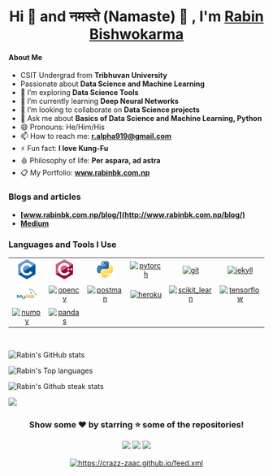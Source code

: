 <h1 align="center">Hi 👋 and नमस्ते (Namaste) 🙏 , I'm <a href = "https://www.linkedin.com/in/rabin-bishwokarma/">Rabin Bishwokarma</a></h1>

#### About Me
- CSIT Undergrad from **Tribhuvan University**
- Passionate about **Data Science and Machine Learning**
- 🔭 I’m exploring **Data Science Tools**
- 🌱 I’m currently learning **Deep Neural Networks**
- 👯 I’m looking to collaborate on **Data Science projects**
- 💬 Ask me about **Basics of Data Science and Machine Learning, Python**
- 😄 Pronouns: He/Him/His
- 📫 How to reach me: **r.alpha919@gmail.com**
- ⚡ Fun fact: **I love Kung-Fu**
- 🩸 Philosophy of life: **Per aspara, ad astra**
- 📋 My Portfolio: **www.rabinbk.com.np**

### Blogs and articles
* **[www.rabinbk.com.np/blog/](http://www.rabinbk.com.np/blog/)**
* **[Medium](https://r-alpha919.medium.com/)**


### Languages and Tools I Use
<p>
<table width="100">
	<tr>
		<td align='center' width="190">
			<a href="https://www.cprogramming.com/" target="_blank">
				<img src="https://github.com/devicons/devicon/blob/master/icons/c/c-original.svg" alt="c" width="40" height="40"/>
			</a>
		</td>
		<td align='center' width="190">
			<a href="https://www.w3schools.com/cpp/" target="_blank">
				<img src="https://github.com/devicons/devicon/blob/master/icons/cplusplus/cplusplus-original.svg" alt="cplusplus" width="40" height="40"/>
			</a>
		</td>
		<td align='center' width="190">
			<a href="https://www.python.org" target="_blank">
				<img src="https://github.com/devicons/devicon/blob/master/icons/python/python-original.svg" alt="python" width="40" height="40"/>
			</a>
		</td>
		<td align='center' width="190">
			<a href="https://pytorch.org/" target="_blank">
				<img src="https://www.vectorlogo.zone/logos/pytorch/pytorch-icon.svg" alt="pytorch" width="40" height="40"/>
			</a>
		</td>
		<td align='center' width="190">
			<a href="https://git-scm.com/" target="_blank">
				<img src="https://www.vectorlogo.zone/logos/git-scm/git-scm-icon.svg" alt="git" width="40" height="40"/>
			</a>
		</td>
		<td align='center' width="190">
			<a href="https://jekyllrb.com/" target="_blank">
				<img src="https://www.vectorlogo.zone/logos/jekyllrb/jekyllrb-icon.svg" alt="jekyll" width="40" height="40"/>
			</a>
		</td>
	</tr>
	<tr>
		<td align='center' width="190">
			<a href="https://www.mysql.com/" target="_blank">
				<img src="https://github.com/devicons/devicon/blob/master/icons/mysql/mysql-original-wordmark.svg" alt="mysql" width="40" height="40"/>
			</a>
		</td>
		<td align='center' width="190">
			<a href="https://opencv.org/" target="_blank">
				<img src="https://www.vectorlogo.zone/logos/opencv/opencv-icon.svg" alt="opencv" width="40" height="40"/>
			</a>  
		</td>
		<td align='center' width="190">
			<a href="https://postman.com" target="_blank">
				<img src="https://www.vectorlogo.zone/logos/getpostman/getpostman-icon.svg" alt="postman" width="40" height="40"/>
			</a>
		</td>
		<td align='center' width="190">
			<a href="https://heroku.com" target="_blank">
				<img src="https://www.vectorlogo.zone/logos/heroku/heroku-icon.svg" alt="heroku" width="40" height="40"/>
			</a>
		</td>
		<td align='center' width="190">
			<a href="https://scikit-learn.org/" target="_blank">
				<img src="https://upload.wikimedia.org/wikipedia/commons/0/05/Scikit_learn_logo_small.svg" alt="scikit_learn" width="40" height="40"/>
			</a>
		</td>
		<td align='center' width="190">
			<a href="https://www.tensorflow.org" target="_blank">
				<img src="https://www.vectorlogo.zone/logos/tensorflow/tensorflow-icon.svg" alt="tensorflow" width="40" height="40"/>
			</a>
		</td>
	</tr>
	<tr>
	<td align='center' width="190">
		<a href="https://www.numpy.org" target="_blank">
			<img src="https://www.vectorlogo.zone/util/preview.html?image=/logos/numpy/numpy-icon.svg" alt="numpy" width="40" height="40"/>
		</a>
	</td>
	<td align='center' width="190">
		<a href="https://www.pandas.pydata.org" target="_blank">
			<img src="https://upload.wikimedia.org/wikipedia/commons/e/ed/Pandas_logo.svg" alt="pandas" width="40" height="40"/>
		</a>
	</td>
	</tr>
</table>
</p>
<br>


![Rabin's GitHub stats](https://github-readme-stats-iota-teal.vercel.app/api?username=crazz-zaac&show_icons=true&theme=react)

![Rabin's Top languages](https://github-readme-stats-iota-teal.vercel.app/api/top-langs?username=crazz-zaac&show_icons=true&theme=react)

![Rabin's Github steak stats](https://github-readme-streak-stats.herokuapp.com/?user=crazz-zaac&theme=react)



<img src="https://activity-graph.herokuapp.com/graph?username=crazz-zaac&bg_color=20232a&color=29bde8&line=DA5B0B&point=E1E8EB">



<div align="center">

### Show some ❤️ by starring ⭐ some of the repositories!


[<img src="https://img.shields.io/badge/linkedin-%230077B5.svg?&style=for-the-badge&logo=linkedin&logoColor=white">](https://www.linkedin.com/in/rabin-bishwokarma/)
[<img src="https://img.shields.io/badge/facebook-%231877F2.svg?&style=for-the-badge&logo=facebook&logoColor=white">](https://www.facebook.com/r.alpha.919)
[<img src="https://img.shields.io/badge/Portfolio-%23000000.svg?&style=for-the-badge">](https://www.rabinbk.com.np)

<a href="https://crazz-zaac.github.io/feed.xml" target="blank"><img align="center" src="https://cdn.jsdelivr.net/npm/simple-icons@3.0.1/icons/rss.svg" alt="https://crazz-zaac.github.io/feed.xml" height="30" width="40"/></a>

</div>
